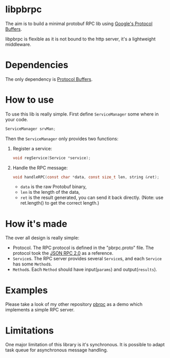# libpbrpc
The aim is to build a minimal protobuf RPC lib using [Google's Protocol Buffers](https://code.google.com/p/protobuf).

libpbrpc is flexible as it is not bound to the http server, it's a lightweight middleware.

# Dependencies
The only dependency is [Protocol Buffers](https://github.com/google/protobuf).

# How to use
To use this lib is really simple. First define `ServiceManager` some where in your code.
```c
ServiceManager srvMan;
```

Then the `ServiceManager` only provides two functions:

1. Register a service:
    ```c
    void regService(Service *service);
    ```

2. Handle the RPC message:
    ```c
    void handleRPC(const char *data, const size_t len, string &ret);
    ```
    - `data` is the raw Protobuf binary,
    - `len` is the length of the data,
    - `ret` is the result generated, you can send it back directly. (Note: use ret.length() to get the correct length.)

# How it's made
The over all design is really simple:
- Protocol. The RPC protocol is defined in the "pbrpc.proto" file. The protocol took the [JSON RPC 2.0](http://www.jsonrpc.org/specification) as a reference.
- `Service`s. The RPC server provides several `Service`s, and each `Service` has some `Method`s.
- `Method`s. Each `Method` should have input(`params`) and output(`results`).

# Examples
Please take a look of my other repository [pbrpc](https://github.com/madwyn/pbrpc) as a demo which implements a simple RPC server.

# Limitations
One major limitation of this library is it's synchronous. It is possible to adapt task queue for asynchronous message handling. 
